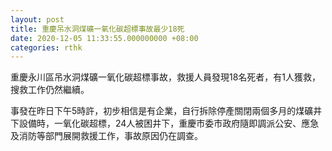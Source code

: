```yaml
---
layout: post
title: 重慶吊水洞煤礦一氧化碳超標事故最少18死
date: 2020-12-05 11:33:55.000000000 +08:00
categories: rthk
---
```


重慶永川區吊水洞煤礦一氧化碳超標事故，救援人員發現18名死者，有1人獲救，搜救工作仍然繼續。

事發在昨日下午5時許，初步相信是有企業，自行拆除停產關閉兩個多月的煤礦井下設備時，一氧化碳超標，24人被困井下，重慶市委市政府隨即調派公安、應急及消防等部門展開救援工作，事故原因仍在調查。
